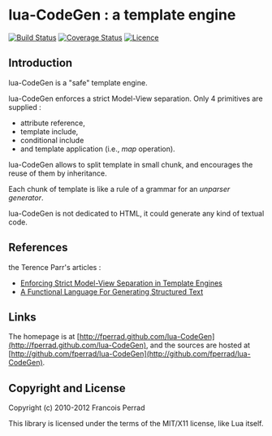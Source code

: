 
lua-CodeGen : a template engine
===============================

[![Build Status](https://travis-ci.org/fperrad/lua-CodeGen.png)](https://travis-ci.org/fperrad/lua-CodeGen)
[![Coverage Status](https://coveralls.io/repos/fperrad/lua-CodeGen/badge.png?branch=master)](https://coveralls.io/r/fperrad/lua-CodeGen?branch=master)
[![Licence](http://img.shields.io/badge/Licence-MIT-brightgreen.svg)](COPYRIGHT)

Introduction
------------

lua-CodeGen is a "safe" template engine.

lua-CodeGen enforces a strict Model-View separation.
Only 4 primitives are supplied :

- attribute reference,
- template include,
- conditional include
- and template application (i.e., _map_ operation).

lua-CodeGen allows to split template in small chunk,
and encourages the reuse of them by inheritance.

Each chunk of template is like a rule of a grammar
for an _unparser generator_.

lua-CodeGen is not dedicated to HTML,
it could generate any kind of textual code.


References
----------

the Terence Parr's articles :

+ [Enforcing Strict Model-View Separation in Template Engines](http://www.cs.usfca.edu/~parrt/papers/mvc.templates.pdf)
+ [A Functional Language For Generating Structured Text](http://www.cs.usfca.edu/~parrt/papers/ST.pdf)

Links
-----

The homepage is at [http://fperrad.github.com/lua-CodeGen](http://fperrad.github.com/lua-CodeGen),
and the sources are hosted at [http://github.com/fperrad/lua-CodeGen](http://github.com/fperrad/lua-CodeGen).

Copyright and License
---------------------

Copyright (c) 2010-2012 Francois Perrad

This library is licensed under the terms of the MIT/X11 license, like Lua itself.


